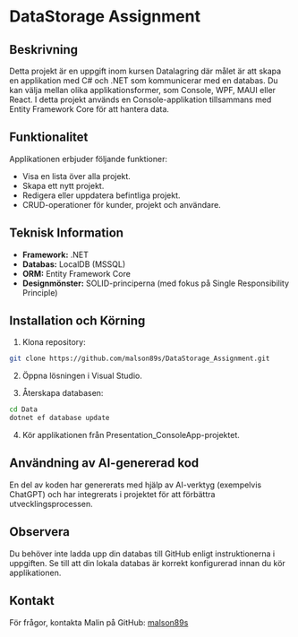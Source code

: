 # DataStorage Assignment

## Beskrivning

Detta projekt är en uppgift inom kursen Datalagring där målet är att skapa en applikation med C# och .NET som kommunicerar med en databas. Du kan välja mellan olika applikationsformer, som Console, WPF, MAUI eller React. I detta projekt används en Console-applikation tillsammans med Entity Framework Core för att hantera data.

## Funktionalitet

Applikationen erbjuder följande funktioner:

- Visa en lista över alla projekt.
- Skapa ett nytt projekt.
- Redigera eller uppdatera befintliga projekt.
- CRUD-operationer för kunder, projekt och användare.

## Teknisk Information

- **Framework:** .NET
- **Databas:** LocalDB (MSSQL)
- **ORM:** Entity Framework Core
- **Designmönster:** SOLID-principerna (med fokus på Single Responsibility Principle)

## Installation och Körning

1. Klona repository:
```sh
git clone https://github.com/malson89s/DataStorage_Assignment.git
```

2. Öppna lösningen i Visual Studio.

3. Återskapa databasen:
```sh
cd Data
dotnet ef database update
```

4. Kör applikationen från Presentation_ConsoleApp-projektet.

## Användning av AI-genererad kod
En del av koden har genererats med hjälp av AI-verktyg (exempelvis ChatGPT) och har integrerats i projektet för att förbättra utvecklingsprocessen.

## Observera
Du behöver inte ladda upp din databas till GitHub enligt instruktionerna i uppgiften. Se till att din lokala databas är korrekt konfigurerad innan du kör applikationen.

## Kontakt
För frågor, kontakta Malin på GitHub: [malson89s](https://github.com/malson89s)
